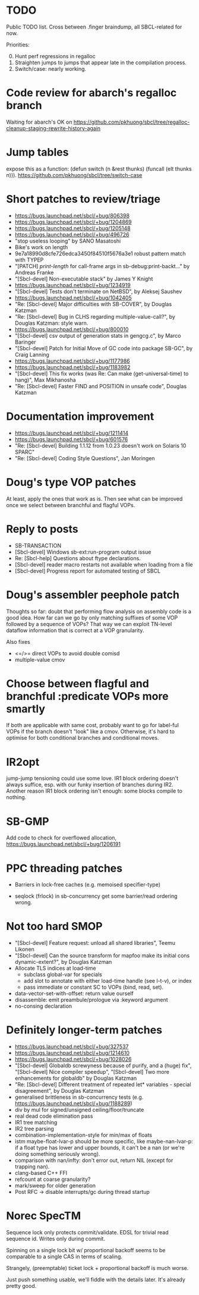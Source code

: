 TODO
====

Public TODO list. Cross between .finger braindump, all SBCL-related for now.

Priorities:

0. Hunt perf regressions in regalloc
1. Straighten jumps to jumps that appear late in the compilation process.
2. Switch/case: nearly working.

Code review for abarch's regalloc branch
=======

Waiting for abarch's OK on https://github.com/pkhuong/sbcl/tree/regalloc-cleanup-staging-rewrite-history-again

Jump tables
=====
expose this as a function: (defun switch (n &rest thunks) (funcall (elt thunks n))).
https://github.com/pkhuong/sbcl/tree/switch-case

Short patches to review/triage
=======

* https://bugs.launchpad.net/sbcl/+bug/806398
* https://bugs.launchpad.net/sbcl/+bug/1204869
* https://bugs.launchpad.net/sbcl/+bug/1205148
* https://bugs.launchpad.net/sbcl/+bug/496726
* "stop useless looping" by SANO Masatoshi
* Bike's work on length
* 9e7a18990d8cfe726edca3450f84510f5676a3e1 robust pattern match with TYPEP
* "[PATCH] *print-length* for call-frame args in sb-debug:print-backt…" by Andreas Franke
* "[Sbcl-devel] Non-executable stack" by James Y Knight
* https://bugs.launchpad.net/sbcl/+bug/1234919
* "[Sbcl-devel] Tests don't terminate on NetBSD", by Aleksej Saushev
* https://bugs.launchpad.net/sbcl/+bug/1042405
* "Re: [Sbcl-devel] Major difficulties with SB-COVER", by Douglas Katzman
* "Re: [Sbcl-devel] Bug in CLHS regarding multiple-value-call?", by Douglas Katzman: style warn.
* https://bugs.launchpad.net/sbcl/+bug/800010
* "[Sbcl-devel] csv output of generation stats in gengcg.c", by Marco Baringer
* "[Sbcl-devel] Patch for Initial Move of GC code into package SB-GC", by Craig Lanning
* https://bugs.launchpad.net/sbcl/+bug/1177986
* https://bugs.launchpad.net/sbcl/+bug/1183982
* "[Sbcl-devel] This fix works (was Re: Can make (get-universal-time) to hang)", Max Mikhanosha
* "Re: [Sbcl-devel] Faster FIND and POSITION in unsafe code", Douglas Katzman

Documentation improvement
========
* https://bugs.launchpad.net/sbcl/+bug/1211414
* https://bugs.launchpad.net/sbcl/+bug/601576
* "Re: [Sbcl-devel] Building 1.1.12 from 1.0.23 doesn't work on Solaris 10 SPARC"
* "Re: [Sbcl-devel] Coding Style Questions", Jan Moringen

Doug's type VOP patches
=======

At least, apply the ones that work as is. Then see what can be improved once we select between branchful and
flagful VOPs.

Reply to posts
=======
*  SB-TRANSACTION
*  [Sbcl-devel] Windows sb-ext:run-program output issue
*  Re: [Sbcl-help] Questions about ftype declarations.
*  [Sbcl-devel] reader macro restarts not available when loading from a file
*  [Sbcl-devel] Progress report for automated testing of SBCL


Doug's assembler peephole patch
=======

Thoughts so far: doubt that performing flow analysis on assembly code is a good idea. How far can we go by only matching
suffixes of some VOP followed by a sequence of VOPs? That way we can exploit TN-level dataflow information that is correct
at a VOP granularity.

Also fixes
* <=/>= direct VOPs to avoid double comisd
* multiple-value cmov

Choose between flagful and branchful :predicate VOPs more smartly
======

If both are applicable with same cost, probably want to go for label-ful VOPs if the branch doesn't "look" like a cmov.
Otherwise, it's hard to optimise for both conditional branches and conditional moves.

IR2opt
======

jump-jump tensioning could use some love. IR1 block ordering doesn't always suffice, esp. with our funky insertion of
branches during IR2. Another reason IR1 block ordering isn't enough: some blocks compile to nothing.

SB-GMP
======

Add code to check for overflowed allocation, https://bugs.launchpad.net/sbcl/+bug/1206191

PPC threading patches
======
* Barriers in lock-free caches (e.g. memoised specifier-type)

* seqlock (frlock) in sb-concurrency get some barrier/read ordering wrong.

Not too hard SMOP
======
* "[Sbcl-devel] Feature request: unload all shared libraries", Teemu Likonen
* "[Sbcl-devel] Can the source transform for mapfoo make its initial cons dynamic-extent?", by Douglas Katzman
* Allocate TLS indices at load-time
     - subclass global-var for specials
     - add slot to annotate with either load-time handle (see l-t-v), or index
     - pass immediate or constant SC to VOPs (bind, read, set).
* data-vector-set-with-offset: return value ourself
* disassemble: emit preambule/prologue via :keyword argument
* no-consing declaration

Definitely longer-term patches
========
* https://bugs.launchpad.net/sbcl/+bug/327537
* https://bugs.launchpad.net/sbcl/+bug/1214610
* https://bugs.launchpad.net/sbcl/+bug/1028026
* "[Sbcl-devel] Globaldb screwyness because of purify, and a (huge) fix",
 "[Sbcl-devel] Nice compiler speedup",
 "[Sbcl-devel] Two more enhancements for globaldb" by Douglas Katzman
* "Re: [Sbcl-devel] Different treatment of repeated let* variables - special disagreement", by Douglas Katzman
* generalised brittleness in sb-concurrency tests (e.g. https://bugs.launchpad.net/sbcl/+bug/1188289)
* div by mul for signed/unsigned ceiling/floor/truncate
* real dead code elimination pass
* IR1 tree matching
* IR2 tree parsing
* combination-implementation-style for min/max of floats
* istm maybe-float-lvar-p should be more specific, like maybe-nan-lvar-p: if a float type
  has lower and upper bounds, it can't be a nan (or we're doing something seriously wrong).
* comparison with nan/infty: don't error out, return NIL (except for trapping nan).
* clang-based C++ FFI
* refcount at coarse granularity?
* mark/sweep for older generation
* Post RFC -> disable interrupts/gc during thread startup

Norec SpecTM
========

Sequence lock only protects commit/validate. EDSL for trivial read sequence id. Writes only during commit. 

Spinning on a single lock bit w/ proportional backoff seems to be comparable to a single CAS in terms of scaling.

Strangely, (preemptable) ticket lock + proportional backoff is much worse.

Just push something usable, we'll fiddle with the details later. It's already pretty good.
